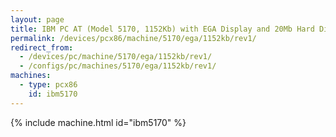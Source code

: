 ```yaml
---
layout: page
title: IBM PC AT (Model 5170, 1152Kb) with EGA Display and 20Mb Hard Disk
permalink: /devices/pcx86/machine/5170/ega/1152kb/rev1/
redirect_from:
  - /devices/pc/machine/5170/ega/1152kb/rev1/
  - /configs/pc/machines/5170/ega/1152kb/rev1/
machines:
  - type: pcx86
    id: ibm5170
---
```


{% include machine.html id="ibm5170" %}
